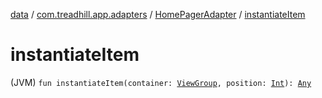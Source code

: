 [data](../../index.md) / [com.treadhill.app.adapters](../index.md) / [HomePagerAdapter](index.md) / [instantiateItem](./instantiate-item.md)

# instantiateItem

(JVM) `fun instantiateItem(container: `[`ViewGroup`](https://developer.android.com/reference/android/view/ViewGroup.html)`, position: `[`Int`](https://kotlinlang.org/api/latest/jvm/stdlib/kotlin/-int/index.html)`): `[`Any`](https://kotlinlang.org/api/latest/jvm/stdlib/kotlin/-any/index.html)
